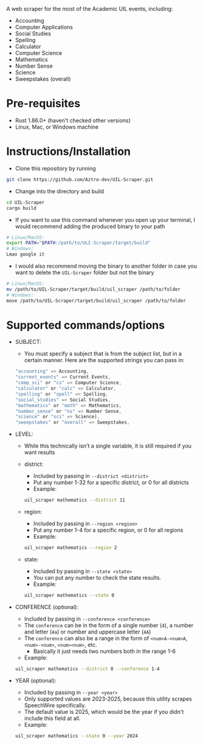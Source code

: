 A web scraper for the most of the Academic UIL events, including:

- Accounting
- Computer Applications
- Social Studies
- Spelling
- Calculator
- Computer Science
- Mathematics
- Number Sense
- Science
- Sweepstakes (overall)

# Pre-requisites

- Rust 1.86.0+ (haven't checked other versions)
- Linux, Mac, or Windows machine

# Instructions/Installation

- Clone this repository by running

```sh
git clone https://github.com/Aztro-dev/UIL-Scraper.git
```

- Change into the directory and build

```sh
cd UIL-Scraper
cargo build
```

- If you want to use this command whenever you open up your terminal, I would recommend adding the produced binary to your path

```sh
# Linux/MacOS:
export PATH="$PATH:/path/to/ULI-Scraper/target/build"
# Windows:
Lmao google it
```

- I would also recommend moving the binary to another folder in case you want to delete the `UIL-Scraper` folder but not the binary

```sh
# Linux/MacOS:
mv /path/to/UIL-Scraper/target/build/uil_scraper /path/to/folder
# Windows:
move /path/to/UIL-Scraper/target/build/uil_scraper /path/to/folder
```

# Supported commands/options

- SUBJECT:

  - You must specify a subject that is from the subject list, but in a certain manner. Here are the supported strings you can pass in:

  ```rust
  "accounting" => Accounting,
  "current_events" => Current Events,
  "comp_sci" or "cs" => Computer Science,
  "calculator" or "calc" => Calculator,
  "spelling" or "spell" => Spelling,
  "social_studies" => Social Studies,
  "mathematics" or "math" => Mathematics,
  "number_sense" or "ns" => Number Sense,
  "science" or "sci" => Science),
  "sweepstakes" or "overall" => Sweepstakes,
  ```

- LEVEL:

  - While this technically isn't a single variable, it is still required if you want results

  - district:

    - Included by passing in `--district <district>`
    - Put any number 1-32 for a specific district, or 0 for all districts
    - Example:

    ```sh
    uil_scraper mathematics --district 11
    ```

  - region:

    - Included by passing in `--region <region>`
    - Put any number 1-4 for a specific region, or 0 for all regions
    - Example:

    ```sh
    uil_scraper mathematics --region 2
    ```

  - state:

    - Included by passing in `--state <state>`
    - You can put any number to check the state results.
    - Example:

    ```sh
    uil_scraper mathematics --state 0
    ```

- CONFERENCE (optional):

  - Included by passing in `--conference <conference>`
  - The `conference` can be in the form of a single number (`4`), a number and letter (`4a`) or number and uppercase letter (`4A`)
  - The `conference` can also be a range in the form of `<num>A-<num>A`, `<num>-<num>`, `<num><num>`, etc.
    - Basically it just needs two numbers both in the range 1-6
  - Example:

  ```sh
  uil_scraper mathematics --district 0 --conference 1-4
  ```

- YEAR (optional):

  - Included by passing in `--year <year>`
  - Only supported values are 2023-2025, because this utility scrapes SpeechWire specifically.
  - The default value is 2025, which would be the year if you didn't include this field at all.
  - Example:

  ```sh
  uil_scraper mathematics --state 0 --year 2024
  ```
